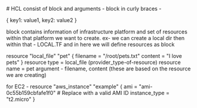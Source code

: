 # HCL consist of block and arguments - 
block in curly braces - 

<block> <argument> {
    key1: value1,
    key2: value2
}

block contains information of infrastructure platform and set of resources within that platform we want to create.
ex- we can create a local dir then within that - LOCAL.TF and in here we will define resources as block

resource "local_file" "pet" {
  filename = "/root/pets.txt"
  content  = "I love pets"
}
resource type = local_file (provider_type-of-resource)
resource name = pet
argument - filename, content (these are based on the resource we are creating)

for EC2 - 
resource "aws_instance" "example" {
  ami           = "ami-0c55b159cbfafe1f0"  # Replace with a valid AMI ID
  instance_type = "t2.micro"
}


